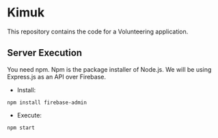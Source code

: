 # Kimuk

This repository contains the code for a Volunteering application.

## Server Execution

You need npm. Npm is the package installer of Node.js. We will be using Express.js as an API over Firebase.

- Install:

```
npm install firebase-admin
```

- Execute:

```
npm start
```